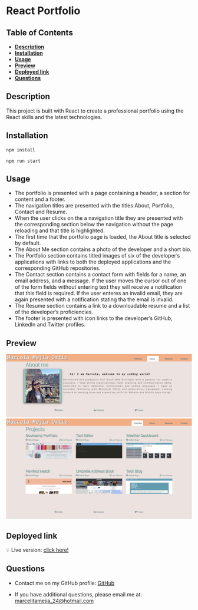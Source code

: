 # **React Portfolio**

## **Table of Contents** 

- [**Description**](#description)
- [**Installation**](#installation)
- [**Usage**](#usage)
- [**Preview**](#preview)
- [**Deployed link**](#deployed-link)
- [**Questions**](#questions)


## **Description**

This project is built with React to create a professional portfolio using the React skills and  the latest technologies.

## **Installation**

```
npm install
```
```
npm run start
```

## **Usage**

* The portfolio is presented with a page containing a header, a section for content and a footer.
* The navigation titles are presented with the titles About, Portfolio, Contact and Resume.
* When the user clicks on the a navigation title they are presented with the corresponding section below the navigation without the page reloading and that title is highlighted.
* The first time that the portfolio page is loaded, the About title is selected by default.
* The About Me section contains a photo of the developer and a short bio.
* The Portfolio section contains titled images of six of the developer’s applications with links to both the deployed applications and the corresponding GitHub repositories.
* The Contact section contains a contact form with fields for a name, an email address, and a message. If the user moves the cursor out of one of the form fields without entering text they will receive a notification that this field is required. If the user enteres an invalid email, they are again presented with a notification stating tha the email is invalid.
* The Resume section contains a link to a downloadable resume and a list of the developer’s proficiencies.
* The footer is presented with icon links to the developer’s GitHub, LinkedIn and Twitter profiles. 


## **Preview**

 ![About Page](assets/images/about.png)
 ![Project Page](assets/images/projects.png)

## **Deployed link**

💡 Live version: [click here!](https://marcelamejiao.github.io/React-Portfolio/)

## **Questions**

* Contact me on my GitHub profile:  [GitHub](https://github.com/marcelamejiao)

* If you have additional questions, please email me at: marcelitamejia_24@hotmail.com